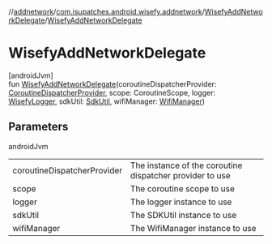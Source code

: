 //[addnetwork](../../../index.md)/[com.isupatches.android.wisefy.addnetwork](../index.md)/[WisefyAddNetworkDelegate](index.md)/[WisefyAddNetworkDelegate](-wisefy-add-network-delegate.md)

# WisefyAddNetworkDelegate

[androidJvm]\
fun [WisefyAddNetworkDelegate](-wisefy-add-network-delegate.md)(coroutineDispatcherProvider: [CoroutineDispatcherProvider](../../../../core/core/com.isupatches.android.wisefy.core.coroutines/-coroutine-dispatcher-provider/index.md), scope: CoroutineScope, logger: [WisefyLogger](../../../../core/core/com.isupatches.android.wisefy.core.logging/-wisefy-logger/index.md), sdkUtil: [SdkUtil](../../../../core/core/com.isupatches.android.wisefy.core.util/-sdk-util/index.md), wifiManager: [WifiManager](https://developer.android.com/reference/kotlin/android/net/wifi/WifiManager.html))

## Parameters

androidJvm

| | |
|---|---|
| coroutineDispatcherProvider | The instance of the coroutine dispatcher provider to use |
| scope | The coroutine scope to use |
| logger | The logger instance to use |
| sdkUtil | The SDKUtil instance to use |
| wifiManager | The WifiManager instance to use |
